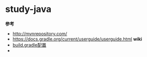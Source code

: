 # study-java
**参考**  
* http://mvnrepository.com/
* https://docs.gradle.org/current/userguide/userguide.html
**wiki**  
* [build.gradle配置](https://github.com/nonelittlesong/study-java/wiki/build.gradle)
* 
